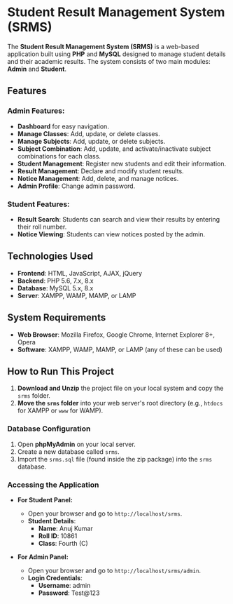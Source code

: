 # Student Result Management System (SRMS)

The **Student Result Management System (SRMS)** is a web-based application built using **PHP** and **MySQL** designed to manage student details and their academic results. The system consists of two main modules: **Admin** and **Student**.

## Features

### Admin Features:
- **Dashboard** for easy navigation.
- **Manage Classes**: Add, update, or delete classes.
- **Manage Subjects**: Add, update, or delete subjects.
- **Subject Combination**: Add, update, and activate/inactivate subject combinations for each class.
- **Student Management**: Register new students and edit their information.
- **Result Management**: Declare and modify student results.
- **Notice Management**: Add, delete, and manage notices.
- **Admin Profile**: Change admin password.

### Student Features:
- **Result Search**: Students can search and view their results by entering their roll number.
- **Notice Viewing**: Students can view notices posted by the admin.

## Technologies Used
- **Frontend**: HTML, JavaScript, AJAX, jQuery
- **Backend**: PHP 5.6, 7.x, 8.x
- **Database**: MySQL 5.x, 8.x
- **Server**: XAMPP, WAMP, MAMP, or LAMP

## System Requirements
- **Web Browser**: Mozilla Firefox, Google Chrome, Internet Explorer 8+, Opera
- **Software**: XAMPP, WAMP, MAMP, or LAMP (any of these can be used)

## How to Run This Project

1. **Download and Unzip** the project file on your local system and copy the `srms` folder.
2. **Move the `srms` folder** into your web server's root directory (e.g., `htdocs` for XAMPP or `www` for WAMP).

### Database Configuration

1. Open **phpMyAdmin** on your local server.
2. Create a new database called `srms`.
3. Import the `srms.sql` file (found inside the zip package) into the `srms` database.

### Accessing the Application

- **For Student Panel:**
  - Open your browser and go to `http://localhost/srms`.
  - **Student Details**:
    - **Name**: Anuj Kumar
    - **Roll ID**: 10861
    - **Class**: Fourth (C)

- **For Admin Panel:**
  - Open your browser and go to `http://localhost/srms/admin`.
  - **Login Credentials**:
    - **Username**: admin
    - **Password**: Test@123
